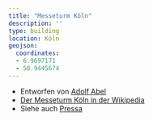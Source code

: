 ```yaml
---
title: "Messeturm Köln"
description: ''
type: building
location: Köln
geojson:
  coordinates:
  - 6.9697171
  - 50.9445674
---
```


* Entworfen von [Adolf Abel](/tags/Adolf-Abel)
* [Der Messeturm Köln in der Wikipedia](https://de.wikipedia.org/wiki/Messeturm_K%C3%B6ln)
* Siehe auch [Pressa](/tags/Pressa)
